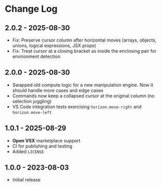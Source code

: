 # Change Log

## 2.0.2 - 2025-08-30

- Fix: Preserve cursor column after horizontal moves (arrays, objects, unions, logical expressions, JSX props)
- Fix: Treat cursor at a closing bracket as inside the enclosing pair for environment detection

## 2.0.0 - 2025-08-30

- Swapped old compute logic for a new manipulation engine. Now it should handle more cases and edge cases
- Commands now keep a collapsed cursor at the original column (no selection juggling)
- VS Code integration tests exercising `horizon.move-right` and `horizon.move-left`

## 1.0.1 - 2025-08-29

- **Open VSX** marketplace support
- CI for publishing and testing
- Added `LICENSE`

## 1.0.0 - 2023-08-03

- Initial release
